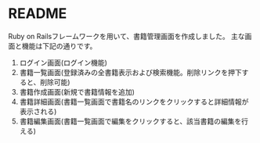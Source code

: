 # README

Ruby on Railsフレームワークを用いて、書籍管理画面を作成しました。
主な画面と機能は下記の通りです。

1. ログイン画面(ログイン機能)
2. 書籍一覧画面(登録済みの全書籍表示および検索機能。削除リンクを押下すると、削除可能)
3. 書籍作成画面(新規で書籍情報を追加)
4. 書籍詳細画面(書籍一覧画面で書籍名のリンクをクリックすると詳細情報が表示される)
5. 書籍編集画面(書籍一覧画面で編集をクリックすると、該当書籍の編集を行える)
